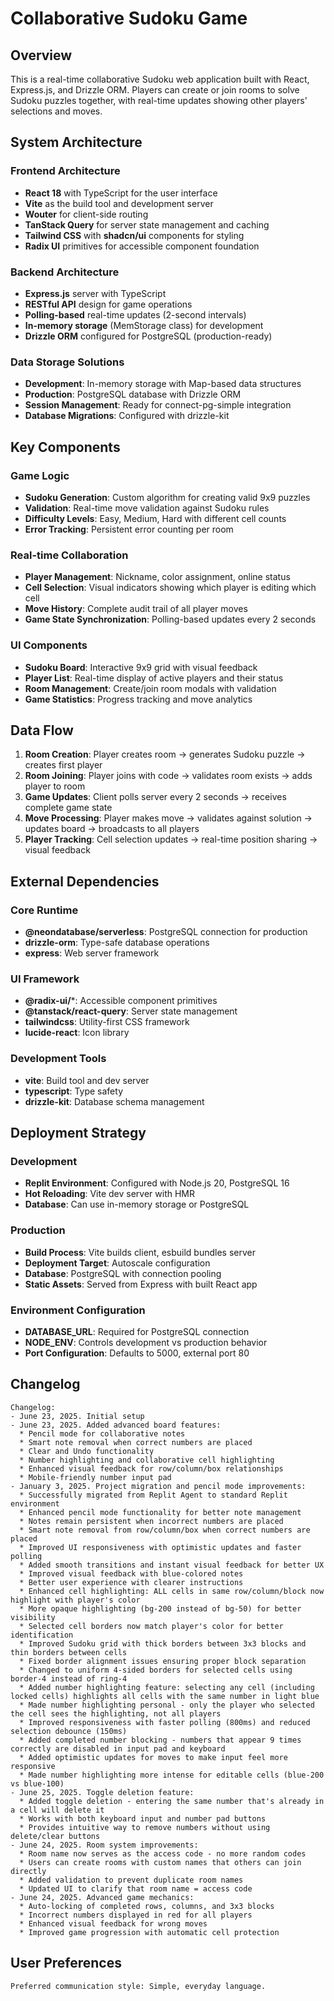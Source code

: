 # Collaborative Sudoku Game

## Overview

This is a real-time collaborative Sudoku web application built with React, Express.js, and Drizzle ORM. Players can create or join rooms to solve Sudoku puzzles together, with real-time updates showing other players' selections and moves.

## System Architecture

### Frontend Architecture
- **React 18** with TypeScript for the user interface
- **Vite** as the build tool and development server
- **Wouter** for client-side routing
- **TanStack Query** for server state management and caching
- **Tailwind CSS** with **shadcn/ui** components for styling
- **Radix UI** primitives for accessible component foundation

### Backend Architecture
- **Express.js** server with TypeScript
- **RESTful API** design for game operations
- **Polling-based** real-time updates (2-second intervals)
- **In-memory storage** (MemStorage class) for development
- **Drizzle ORM** configured for PostgreSQL (production-ready)

### Data Storage Solutions
- **Development**: In-memory storage with Map-based data structures
- **Production**: PostgreSQL database with Drizzle ORM
- **Session Management**: Ready for connect-pg-simple integration
- **Database Migrations**: Configured with drizzle-kit

## Key Components

### Game Logic
- **Sudoku Generation**: Custom algorithm for creating valid 9x9 puzzles
- **Validation**: Real-time move validation against Sudoku rules
- **Difficulty Levels**: Easy, Medium, Hard with different cell counts
- **Error Tracking**: Persistent error counting per room

### Real-time Collaboration
- **Player Management**: Nickname, color assignment, online status
- **Cell Selection**: Visual indicators showing which player is editing which cell
- **Move History**: Complete audit trail of all player moves
- **Game State Synchronization**: Polling-based updates every 2 seconds

### UI Components
- **Sudoku Board**: Interactive 9x9 grid with visual feedback
- **Player List**: Real-time display of active players and their status
- **Room Management**: Create/join room modals with validation
- **Game Statistics**: Progress tracking and move analytics

## Data Flow

1. **Room Creation**: Player creates room → generates Sudoku puzzle → creates first player
2. **Room Joining**: Player joins with code → validates room exists → adds player to room
3. **Game Updates**: Client polls server every 2 seconds → receives complete game state
4. **Move Processing**: Player makes move → validates against solution → updates board → broadcasts to all players
5. **Player Tracking**: Cell selection updates → real-time position sharing → visual feedback

## External Dependencies

### Core Runtime
- **@neondatabase/serverless**: PostgreSQL connection for production
- **drizzle-orm**: Type-safe database operations
- **express**: Web server framework

### UI Framework
- **@radix-ui/***: Accessible component primitives
- **@tanstack/react-query**: Server state management
- **tailwindcss**: Utility-first CSS framework
- **lucide-react**: Icon library

### Development Tools
- **vite**: Build tool and dev server
- **typescript**: Type safety
- **drizzle-kit**: Database schema management

## Deployment Strategy

### Development
- **Replit Environment**: Configured with Node.js 20, PostgreSQL 16
- **Hot Reloading**: Vite dev server with HMR
- **Database**: Can use in-memory storage or PostgreSQL

### Production
- **Build Process**: Vite builds client, esbuild bundles server
- **Deployment Target**: Autoscale configuration
- **Database**: PostgreSQL with connection pooling
- **Static Assets**: Served from Express with built React app

### Environment Configuration
- **DATABASE_URL**: Required for PostgreSQL connection
- **NODE_ENV**: Controls development vs production behavior
- **Port Configuration**: Defaults to 5000, external port 80

## Changelog

```
Changelog:
- June 23, 2025. Initial setup
- June 23, 2025. Added advanced board features:
  * Pencil mode for collaborative notes
  * Smart note removal when correct numbers are placed
  * Clear and Undo functionality
  * Number highlighting and collaborative cell highlighting
  * Enhanced visual feedback for row/column/box relationships
  * Mobile-friendly number input pad
- January 3, 2025. Project migration and pencil mode improvements:
  * Successfully migrated from Replit Agent to standard Replit environment
  * Enhanced pencil mode functionality for better note management
  * Notes remain persistent when incorrect numbers are placed
  * Smart note removal from row/column/box when correct numbers are placed
  * Improved UI responsiveness with optimistic updates and faster polling
  * Added smooth transitions and instant visual feedback for better UX
  * Improved visual feedback with blue-colored notes
  * Better user experience with clearer instructions
  * Enhanced cell highlighting: ALL cells in same row/column/block now highlight with player's color
  * More opaque highlighting (bg-200 instead of bg-50) for better visibility
  * Selected cell borders now match player's color for better identification
  * Improved Sudoku grid with thick borders between 3x3 blocks and thin borders between cells
  * Fixed border alignment issues ensuring proper block separation
  * Changed to uniform 4-sided borders for selected cells using border-4 instead of ring-4
  * Added number highlighting feature: selecting any cell (including locked cells) highlights all cells with the same number in light blue
  * Made number highlighting personal - only the player who selected the cell sees the highlighting, not all players
  * Improved responsiveness with faster polling (800ms) and reduced selection debounce (150ms)
  * Added completed number blocking - numbers that appear 9 times correctly are disabled in input pad and keyboard
  * Added optimistic updates for moves to make input feel more responsive
  * Made number highlighting more intense for editable cells (blue-200 vs blue-100)
- June 25, 2025. Toggle deletion feature:
  * Added toggle deletion - entering the same number that's already in a cell will delete it
  * Works with both keyboard input and number pad buttons
  * Provides intuitive way to remove numbers without using delete/clear buttons
- June 24, 2025. Room system improvements:
  * Room name now serves as the access code - no more random codes
  * Users can create rooms with custom names that others can join directly
  * Added validation to prevent duplicate room names
  * Updated UI to clarify that room name = access code
- June 24, 2025. Advanced game mechanics:
  * Auto-locking of completed rows, columns, and 3x3 blocks
  * Incorrect numbers displayed in red for all players
  * Enhanced visual feedback for wrong moves
  * Improved game progression with automatic cell protection
```

## User Preferences

```
Preferred communication style: Simple, everyday language.
```